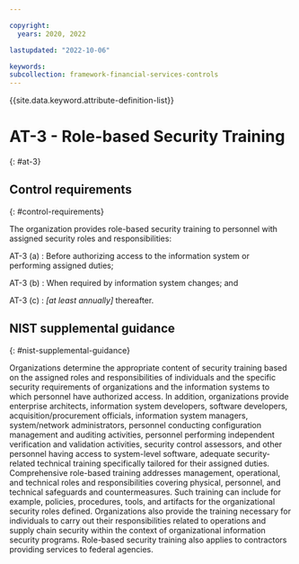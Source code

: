 ```yaml
---

copyright:
  years: 2020, 2022

lastupdated: "2022-10-06"

keywords: 
subcollection: framework-financial-services-controls
---
```


{{site.data.keyword.attribute-definition-list}}

               
# AT-3 - Role-based Security Training
{: #at-3}

## Control requirements
{: #control-requirements}

The organization provides role-based security training to personnel with assigned security roles and responsibilities:

AT-3 (a)
    : Before authorizing access to the information system or performing assigned duties;

AT-3 (b)
    : When required by information system changes; and

AT-3 (c)
    : _[at least annually]_ thereafter.

## NIST supplemental guidance
{: #nist-supplemental-guidance}

Organizations determine the appropriate content of security training based on the assigned roles and responsibilities of individuals and the specific security requirements of organizations and the information systems to which personnel have authorized access. In addition, organizations provide enterprise architects, information system developers, software developers, acquisition/procurement officials, information system managers, system/network administrators, personnel conducting configuration management and auditing activities, personnel performing independent verification and validation activities, security control assessors, and other personnel having access to system-level software, adequate security-related technical training specifically tailored for their assigned duties. Comprehensive role-based training addresses management, operational, and technical roles and responsibilities covering physical, personnel, and technical safeguards and countermeasures. Such training can include for example, policies, procedures, tools, and artifacts for the organizational security roles defined. Organizations also provide the training necessary for individuals to carry out their responsibilities related to operations and supply chain security within the context of organizational information security programs. Role-based security training also applies to contractors providing services to federal agencies.





